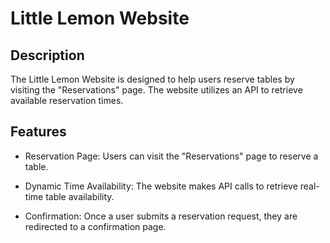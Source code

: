 # Little Lemon Website

## Description

The Little Lemon Website is designed to help users reserve tables by visiting the "Reservations" page. The website utilizes an API to retrieve available reservation times.

## Features

- Reservation Page: Users can visit the "Reservations" page to reserve a table.

- Dynamic Time Availability: The website makes API calls to retrieve real-time table availability.
  
- Confirmation: Once a user submits a reservation request, they are redirected to a confirmation page.
